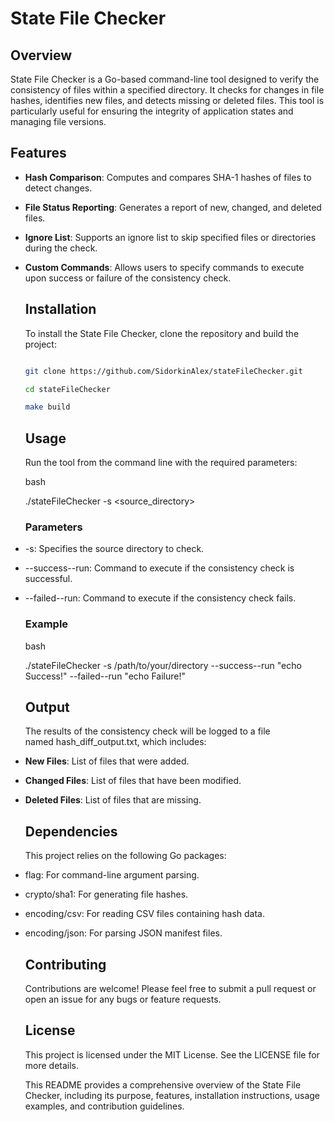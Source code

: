 ﻿# **State File Checker**
## **Overview**
State File Checker is a Go-based command-line tool designed to verify the consistency of files within a specified directory. It checks for changes in file hashes, identifies new files, and detects missing or deleted files. This tool is particularly useful for ensuring the integrity of application states and managing file versions.
## **Features**
- **Hash Comparison**: Computes and compares SHA-1 hashes of files to detect changes.
- **File Status Reporting**: Generates a report of new, changed, and deleted files.
- **Ignore List**: Supports an ignore list to skip specified files or directories during the check.
- **Custom Commands**: Allows users to specify commands to execute upon success or failure of the consistency check.
  ## **Installation**
  To install the State File Checker, clone the repository and build the project:

  ```bash

  git clone https://github.com/SidorkinAlex/stateFileChecker.git

  cd stateFileChecker

  make build
  ```
  ## **Usage**
  Run the tool from the command line with the required parameters:

  bash

  ./stateFileChecker -s <source\_directory>
  ### **Parameters**
- -s: Specifies the source directory to check.
- --success--run: Command to execute if the consistency check is successful.
- --failed--run: Command to execute if the consistency check fails.
  ### **Example**
  bash

  ./stateFileChecker -s /path/to/your/directory --success--run "echo Success!" --failed--run "echo Failure!"
  ## **Output**
  The results of the consistency check will be logged to a file named hash\_diff\_output.txt, which includes:

- **New Files**: List of files that were added.
- **Changed Files**: List of files that have been modified.
- **Deleted Files**: List of files that are missing.
  ## **Dependencies**
  This project relies on the following Go packages:

- flag: For command-line argument parsing.
- crypto/sha1: For generating file hashes.
- encoding/csv: For reading CSV files containing hash data.
- encoding/json: For parsing JSON manifest files.
  ## **Contributing**
  Contributions are welcome! Please feel free to submit a pull request or open an issue for any bugs or feature requests.
  ## **License**
  This project is licensed under the MIT License. See the LICENSE file for more details.

  This README provides a comprehensive overview of the State File Checker, including its purpose, features, installation instructions, usage examples, and contribution guidelines.